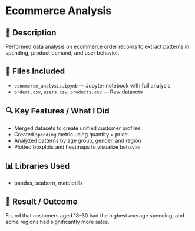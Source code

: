 # Ecommerce Analysis

## 📝 Description
Performed data analysis on ecommerce order records to extract patterns in spending, product demand, and user behavior.

## 📂 Files Included
- `ecommerce_analysis.ipynb` — Jupyter notebook with full analysis
- `orders.csv`, `users.csv`, `products.csv` — Raw datasets

## 🔍 Key Features / What I Did
- Merged datasets to create unified customer profiles
- Created `spending` metric using quantity × price
- Analyzed patterns by age group, gender, and region
- Plotted boxplots and heatmaps to visualize behavior

## 📊 Libraries Used
- pandas, seaborn, matplotlib

## 🧠 Result / Outcome
Found that customers aged 18–30 had the highest average spending, and some regions had significantly more sales.
